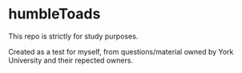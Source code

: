 humbleToads
===========

This repo is strictly for study purposes. 

Created as a test for myself, from questions/material owned by York University and their repected owners.
